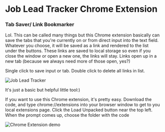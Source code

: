# Job Lead Tracker Chrome Extension
### Tab Saver/ Link Bookmarker

Lol. This can be called many things but this Chrome extension basically can save the tabs that you're currently on or from direct input into the text field. Whatever you choose, it will be saved as a link and rendered to the list under the buttons. These links are saved to local storage so even if you close the window or open a new one, the links will stay. Links open up in a new tab (because we always need more of those open, yes?)

Single click to save input or tab.
Double click to delete all links in list. 

![Job Lead Tracker](demo.GIF)

It's just a basic but helpful little tool:)

If you want to use this Chrome extension, it's pretty easy.
Download the code, and type chrome://extensions into your browser window to get to you local extensions page.
Click the Load Unpacked button near the top left.
When the prompt comes up, choose the folder with the code

![Chrome Extension demo](chrome-extension-demo.GIF)
